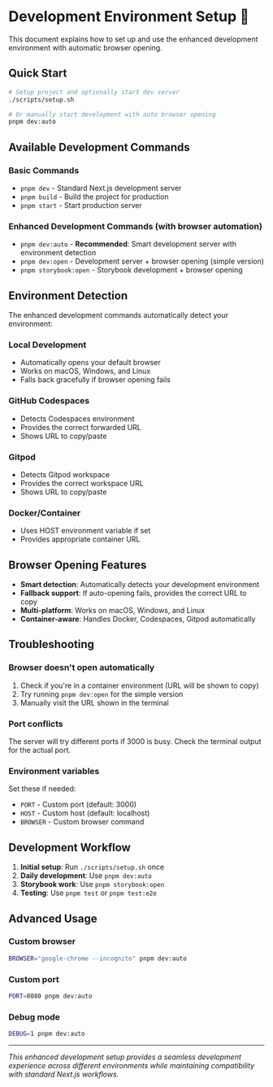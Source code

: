 # Development Environment Setup 🚀

This document explains how to set up and use the enhanced development environment with automatic browser opening.

## Quick Start

```bash
# Setup project and optionally start dev server
./scripts/setup.sh

# Or manually start development with auto browser opening
pnpm dev:auto
```

## Available Development Commands

### Basic Commands
- `pnpm dev` - Standard Next.js development server
- `pnpm build` - Build the project for production
- `pnpm start` - Start production server

### Enhanced Development Commands (with browser automation)
- `pnpm dev:auto` - **Recommended**: Smart development server with environment detection
- `pnpm dev:open` - Development server + browser opening (simple version)
- `pnpm storybook:open` - Storybook development + browser opening

## Environment Detection

The enhanced development commands automatically detect your environment:

### Local Development
- Automatically opens your default browser
- Works on macOS, Windows, and Linux
- Falls back gracefully if browser opening fails

### GitHub Codespaces
- Detects Codespaces environment
- Provides the correct forwarded URL
- Shows URL to copy/paste

### Gitpod
- Detects Gitpod workspace
- Provides the correct workspace URL
- Shows URL to copy/paste

### Docker/Container
- Uses HOST environment variable if set
- Provides appropriate container URL

## Browser Opening Features

- **Smart detection**: Automatically detects your development environment
- **Fallback support**: If auto-opening fails, provides the correct URL to copy
- **Multi-platform**: Works on macOS, Windows, and Linux
- **Container-aware**: Handles Docker, Codespaces, Gitpod automatically

## Troubleshooting

### Browser doesn't open automatically
1. Check if you're in a container environment (URL will be shown to copy)
2. Try running `pnpm dev:open` for the simple version
3. Manually visit the URL shown in the terminal

### Port conflicts
The server will try different ports if 3000 is busy. Check the terminal output for the actual port.

### Environment variables
Set these if needed:
- `PORT` - Custom port (default: 3000)
- `HOST` - Custom host (default: localhost)
- `BROWSER` - Custom browser command

## Development Workflow

1. **Initial setup**: Run `./scripts/setup.sh` once
2. **Daily development**: Use `pnpm dev:auto` 
3. **Storybook work**: Use `pnpm storybook:open`
4. **Testing**: Use `pnpm test` or `pnpm test:e2e`

## Advanced Usage

### Custom browser
```bash
BROWSER="google-chrome --incognito" pnpm dev:auto
```

### Custom port
```bash
PORT=8080 pnpm dev:auto
```

### Debug mode
```bash
DEBUG=1 pnpm dev:auto
```

---

*This enhanced development setup provides a seamless development experience across different environments while maintaining compatibility with standard Next.js workflows.*